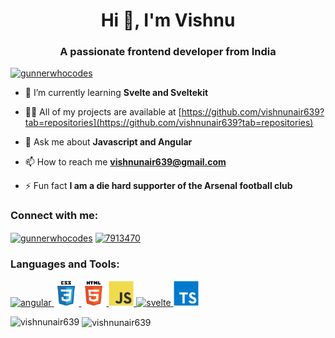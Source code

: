 <h1 align="center">Hi 👋, I'm Vishnu</h1>
<h3 align="center">A passionate frontend developer from India</h3>



<p align="left"> <a href="https://twitter.com/gunnerwhocodes" target="blank"><img src="https://img.shields.io/twitter/follow/gunnerwhocodes?logo=twitter&style=for-the-badge" alt="gunnerwhocodes" /></a> </p>

- 🌱 I’m currently learning **Svelte and Sveltekit**

- 👨‍💻 All of my projects are available at [https://github.com/vishnunair639?tab=repositories](https://github.com/vishnunair639?tab=repositories)

- 💬 Ask me about **Javascript and Angular**

- 📫 How to reach me **vishnunair639@gmail.com**

- ⚡ Fun fact **I am a die hard supporter of the Arsenal football club**

<h3 align="left">Connect with me:</h3>
<p align="left">
<a href="https://twitter.com/gunnerwhocodes" target="blank"><img align="center" src="https://raw.githubusercontent.com/rahuldkjain/github-profile-readme-generator/master/src/images/icons/Social/twitter.svg" alt="gunnerwhocodes" height="30" width="40" /></a>
<a href="https://stackoverflow.com/users/7913470" target="blank"><img align="center" src="https://raw.githubusercontent.com/rahuldkjain/github-profile-readme-generator/master/src/images/icons/Social/stack-overflow.svg" alt="7913470" height="30" width="40" /></a>
</p>

<h3 align="left">Languages and Tools:</h3>
<p align="left"> <a href="https://angular.io" target="_blank"> <img src="https://angular.io/assets/images/logos/angular/angular.svg" alt="angular" width="40" height="40"/> </a> <a href="https://www.w3schools.com/css/" target="_blank"> <img src="https://raw.githubusercontent.com/devicons/devicon/master/icons/css3/css3-original-wordmark.svg" alt="css3" width="40" height="40"/> </a> <a href="https://www.w3.org/html/" target="_blank"> <img src="https://raw.githubusercontent.com/devicons/devicon/master/icons/html5/html5-original-wordmark.svg" alt="html5" width="40" height="40"/> </a> <a href="https://developer.mozilla.org/en-US/docs/Web/JavaScript" target="_blank"> <img src="https://raw.githubusercontent.com/devicons/devicon/master/icons/javascript/javascript-original.svg" alt="javascript" width="40" height="40"/> </a> <a href="https://svelte.dev" target="_blank"> <img src="https://upload.wikimedia.org/wikipedia/commons/1/1b/Svelte_Logo.svg" alt="svelte" width="40" height="40"/> </a> <a href="https://www.typescriptlang.org/" target="_blank"> <img src="https://raw.githubusercontent.com/devicons/devicon/master/icons/typescript/typescript-original.svg" alt="typescript" width="40" height="40"/> </a> </p>

<p><img align="left" src="https://github-readme-stats.vercel.app/api/top-langs?username=vishnunair639&show_icons=true&locale=en&layout=compact" alt="vishnunair639" /></p>

<p>&nbsp;<img align="center" src="https://github-readme-stats.vercel.app/api?username=vishnunair639&show_icons=true&locale=en" alt="vishnunair639" /></p>

